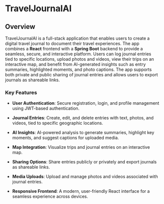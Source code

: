 TravelJournalAI
===============

Overview
--------

TravelJournalAI is a full-stack application that enables users to create a digital travel journal to document their travel experiences. The app combines a **React** frontend with a **Spring Boot** backend to provide a seamless, secure, and interactive platform. Users can log journal entries tied to specific locations, upload photos and videos, view their trips on an interactive map, and benefit from AI-generated insights such as entry summaries, highlighted moments, and photo captions. The app supports both private and public sharing of journal entries and allows users to export journals as shareable links.

### Key Features

*   **User Authentication**: Secure registration, login, and profile management using JWT-based authentication.
    
*   **Journal Entries**: Create, edit, and delete entries with text, photos, and videos, tied to specific geographic locations.
    
*   **AI Insights**: AI-powered analysis to generate summaries, highlight key moments, and suggest captions for uploaded media.
    
*   **Map Integration**: Visualize trips and journal entries on an interactive map.
    
*   **Sharing Options**: Share entries publicly or privately and export journals as shareable links.
    
*   **Media Uploads**: Upload and manage photos and videos associated with journal entries.
    
*   **Responsive Frontend**: A modern, user-friendly React interface for a seamless experience across devices.
